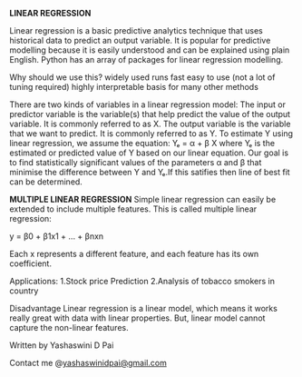 <b>LINEAR REGRESSION</b>

Linear regression is a basic predictive analytics technique that uses historical data to predict an output variable. It is popular for predictive modelling because it is easily understood and can be explained using plain English.
Python has an array of packages for linear regression modelling.

Why should we use this?
 widely used
 runs fast
 easy to use (not a lot of tuning required)
 highly interpretable
 basis for many other methods


There are two kinds of variables in a linear regression model:
The input or predictor variable is the variable(s) that help predict the value of the output variable. It is commonly referred to as X.
The output variable is the variable that we want to predict. It is commonly referred to as Y.
To estimate Y using linear regression, we assume the equation:
Yₑ = α + β X
where Yₑ is the estimated or predicted value of Y based on our linear equation.
Our goal is to find statistically significant values of the parameters α and β that minimise the difference between Y and Yₑ.If this satifies then line of best fit can be determined.
 
<b>MULTIPLE LINEAR REGRESSION</b>
Simple linear regression can easily be extended to include multiple features. This is called multiple linear regression:

y = β0 + β1x1 + ... + βnxn

Each x represents a different feature, and each feature has its own coefficient. 

Applications:
1.Stock price Prediction
2.Analysis of tobacco smokers in country

Disadvantage
Linear regression is a linear model, which means it works really great with data with linear properties. But, linear model cannot capture the non-linear features.




Written by Yashaswini D Pai 

Contact me @yashaswinidpai@gmail.com
